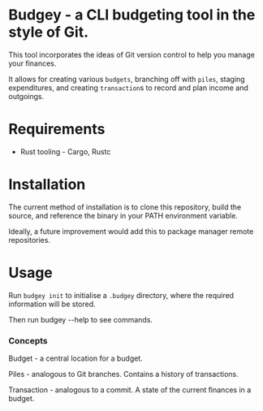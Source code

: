 # Budgey - a CLI budgeting tool in the style of Git.

This tool incorporates the ideas of Git version control to help you manage your finances.

It allows for creating various `budgets`, branching off with `piles`, staging expenditures, and creating `transaction`s to record and plan income and outgoings.

# Requirements
- Rust tooling - Cargo, Rustc

# Installation  
The current method of installation is to clone this repository, build the source, and reference the binary in your PATH environment variable.

Ideally, a future improvement would add this to package manager remote repositories.

# Usage
Run `budgey init` to initialise a `.budgey` directory, where the required information will be stored.

Then run budgey --help to see commands. 

### Concepts 
Budget - a central location for a budget.

Piles - analogous to Git branches. Contains a history of transactions.

Transaction - analogous to a commit. A state of the current finances in a budget. 

